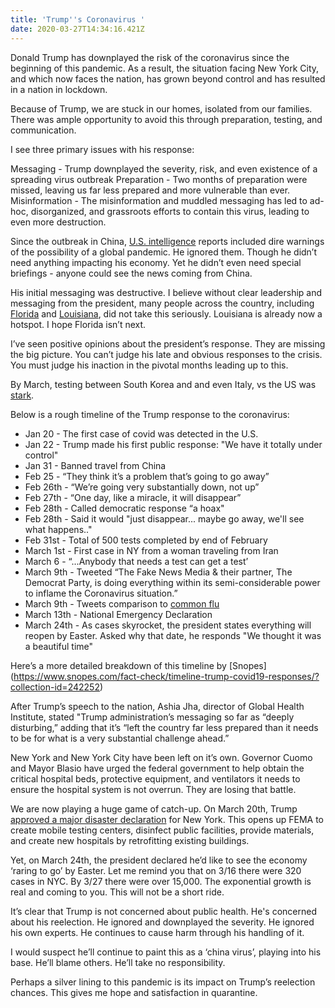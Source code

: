 ```yaml
---
title: 'Trump''s Coronavirus '
date: 2020-03-27T14:34:16.421Z
---
```

Donald Trump has downplayed the risk of the coronavirus since the beginning of this pandemic. As a result, the situation facing New York City, and which now faces the nation, has grown beyond control and has resulted in a nation in lockdown.

Because of Trump, we are stuck in our homes, isolated from our families. There was ample opportunity to avoid this through preparation,  testing, and communication. 

I see three primary issues with his response: 

Messaging - Trump downplayed the severity, risk, and even existence of a spreading virus outbreak
Preparation - Two months of preparation were missed, leaving us far less prepared and more vulnerable than ever. 
Misinformation - The misinformation and muddled messaging has led to ad-hoc, disorganized, and grassroots efforts to contain this virus, leading to even more destruction.

Since the outbreak in China, [U.S. intelligence](https://www.washingtonpost.com/national-security/us-intelligence-reports-from-january-and-february-warned-about-a-likely-pandemic/2020/03/20/299d8cda-6ad5-11ea-b5f1-a5a804158597_story.html) reports included dire warnings of the possibility of a global pandemic. He ignored them. Though he didn’t need anything impacting his economy. Yet he didn’t even need special briefings - anyone could see the news coming from China.

His initial messaging was destructive. I believe without clear leadership and messaging from the president, many people across the country, including [Florida](https://www.usatoday.com/story/travel/destinations/2020/03/19/spring-break-beaches-florida-look-packed-despite-coronavirus-spread/2873248001/) and [Louisiana](https://www.nola.com/news/coronavirus/article_230eefc6-6f17-11ea-a321-f3f445345a48.html), did not take this seriously. Louisiana is already now a hotspot. I hope Florida isn’t next. 

I’ve seen positive opinions about the president’s response. They are missing the big picture. You can’t judge his late and obvious responses to the crisis. You must judge his inaction in the pivotal months leading up to this.

By March, testing between South Korea and and even Italy, vs the US was [stark](https://www.nytimes.com/interactive/2020/03/17/us/coronavirus-testing-data.html).

Below is a rough timeline of the Trump response to the coronavirus:

* Jan 20 - The first case of covid was detected in the U.S. 
* Jan 22 - Trump made his first public response: "We have it totally under control"
* Jan 31 - Banned travel from China
* Feb 25 - “They think it’s a problem that’s going to go away”
* Feb 26th - “We’re going very substantially down, not up”
* Feb 27th - “One day, like a miracle, it will disappear”
* Feb 28th -  Called democratic response “a hoax"
* Feb 28th - Said it would "just disappear... maybe go away, we'll see what happens.."
* Feb 31st - Total of 500 tests completed by end of February
* March 1st - First case in NY from a woman traveling from Iran
* March 6 - “...Anybody that needs a test can get a test’
* March 9th - Tweeted “The Fake News Media & their partner, The Democrat Party, is doing everything within its semi-considerable power to inflame the Coronavirus situation.”
* March 9th - Tweets comparison to [common flu](https://twitter.com/realDonaldTrump/status/1237027356314869761)
* March 13th - National Emergency Declaration
* March 24th - As cases skyrocket, the president states everything will reopen by Easter. Asked why that date, he responds "We thought it was a beautiful time"

Here’s a more detailed breakdown of this timeline by [Snopes] (https://www.snopes.com/fact-check/timeline-trump-covid19-responses/?collection-id=242252)

After Trump’s speech to the nation, Ashia Jha, director of Global Health Institute, stated "Trump administration’s messaging so far as “deeply disturbing,” adding that it’s “left the country far less prepared than it needs to be for what is a very substantial challenge ahead.”

New York and New York City have been left on it’s own. Governor Cuomo and Mayor Blasio have urged the federal government to help obtain the critical hospital beds, protective equipment, and ventilators it needs to ensure the hospital system is not overrun. They are losing that battle.

We are now playing a huge game of catch-up. On March 20th, Trump [approved a major disaster declaration](https://www.fema.gov/news-release/2020/03/20/president-donald-j-trump-approves-major-disaster-declaration-new-york) for New York. This opens up FEMA to create mobile testing centers, disinfect public facilities, provide materials, and create new hospitals by retrofitting existing buildings.

Yet, on March 24th, the president declared he’d like to see the economy ‘raring to go’ by Easter. Let me remind you that on 3/16 there were 320 cases in NYC. By 3/27 there were over 15,000. The exponential growth is real and coming to you. This will not be a short ride.

It’s clear that Trump is not concerned about public health. He's concerned about his reelection. He ignored and downplayed the severity. He ignored his own experts. He continues to cause harm through his handling of it.

I would suspect he’ll continue to paint this as a ‘china virus’, playing into his base. He’ll blame others. He’ll take no responsibility. 

Perhaps a silver lining to this pandemic is its impact on Trump’s reelection chances. This gives me hope and satisfaction in quarantine.
